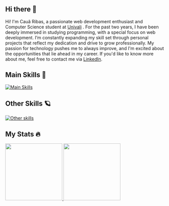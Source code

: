 ## Hi there 👋

Hi! I'm Cauã Ribas, a passionate web development enthusiast and Computer Science student at [Univali](https://www.univali.br/) . For the past two years, I have been deeply immersed in studying programming, with a special focus on web development. I’m constantly expanding my skill set through personal projects that reflect my dedication and drive to grow professionally. My passion for technology pushes me to always improve, and I'm excited about the opportunities that lie ahead in my career. If you'd like to know more about me, feel free to contact me via [LinkedIn](https://www.linkedin.com/in/cauã-ribas/).

## Main Skills 🌌

[![Main Skills](https://skillicons.dev/icons?i=html,css,js,vue,nodejs,mongodb,postgres,postman)](https://skillicons.dev)

## Other Skills 🪐

[![Other skills](https://skillicons.dev/icons?i=cpp,java,git,github,express,mysql,vscode)](https://skillicons.dev)

## My Stats 🔥

<div>
  <a href="https://github.com/cauaribas/">
  <img height="180em" src="https://github-readme-stats.vercel.app/api?username=cauaribas&theme=dark&show_icons=true">
  <img height="180em" src="https://github-readme-stats.vercel.app/api/top-langs/?username=cauaribas&layout=compact&theme=dark">
</div> 
